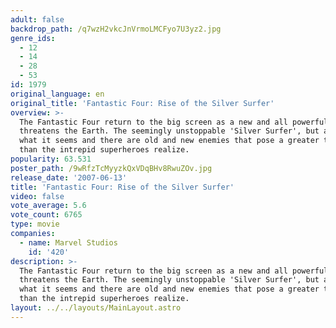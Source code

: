 ```yaml
---
adult: false
backdrop_path: /q7wzH2vkcJnVrmoLMCFyo7U3yz2.jpg
genre_ids:
  - 12
  - 14
  - 28
  - 53
id: 1979
original_language: en
original_title: 'Fantastic Four: Rise of the Silver Surfer'
overview: >-
  The Fantastic Four return to the big screen as a new and all powerful enemy
  threatens the Earth. The seemingly unstoppable 'Silver Surfer', but all is not
  what it seems and there are old and new enemies that pose a greater threat
  than the intrepid superheroes realize.
popularity: 63.531
poster_path: /9wRfzTcMyyzkQxVDqBHv8RwuZOv.jpg
release_date: '2007-06-13'
title: 'Fantastic Four: Rise of the Silver Surfer'
video: false
vote_average: 5.6
vote_count: 6765
type: movie
companies:
  - name: Marvel Studios
    id: '420'
description: >-
  The Fantastic Four return to the big screen as a new and all powerful enemy
  threatens the Earth. The seemingly unstoppable 'Silver Surfer', but all is not
  what it seems and there are old and new enemies that pose a greater threat
  than the intrepid superheroes realize.
layout: ../../layouts/MainLayout.astro
---
```


